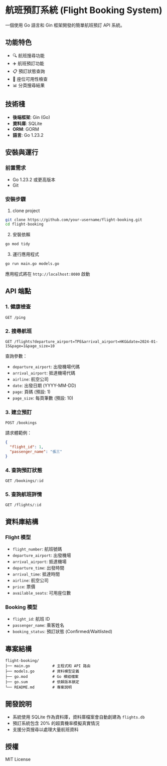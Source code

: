 # 航班預訂系統 (Flight Booking System)

一個使用 Go 語言和 Gin 框架開發的簡單航班預訂 API 系統。

## 功能特色

- 🔍 航班搜尋功能
- ✈️ 航班預訂功能
- 📋 預訂狀態查詢
- 🎫 座位可用性檢查
- 📊 分頁搜尋結果

## 技術棧

- **後端框架**: Gin (Go)
- **資料庫**: SQLite
- **ORM**: GORM
- **語言**: Go 1.23.2

## 安裝與運行

### 前置需求

- Go 1.23.2 或更高版本
- Git

### 安裝步驟

1. clone project
```bash
git clone https://github.com/your-username/flight-booking.git
cd flight-booking
```

2. 安裝依賴
```bash
go mod tidy
```

3. 運行應用程式
```bash
go run main.go models.go
```

應用程式將在 `http://localhost:8080` 啟動

## API 端點

### 1. 健康檢查
```
GET /ping
```

### 2. 搜尋航班
```
GET /flights?departure_airport=TPE&arrival_airport=HKG&date=2024-01-15&page=1&page_size=10
```

查詢參數：
- `departure_airport`: 出發機場代碼
- `arrival_airport`: 抵達機場代碼
- `airline`: 航空公司
- `date`: 出發日期 (YYYY-MM-DD)
- `page`: 頁碼 (預設: 1)
- `page_size`: 每頁筆數 (預設: 10)

### 3. 建立預訂
```
POST /bookings
```

請求體範例：
```json
{
  "flight_id": 1,
  "passenger_name": "張三"
}
```

### 4. 查詢預訂狀態
```
GET /bookings/:id
```

### 5. 查詢航班詳情
```
GET /flights/:id
```

## 資料庫結構

### Flight 模型
- `flight_number`: 航班號碼
- `departure_airport`: 出發機場
- `arrival_airport`: 抵達機場
- `departure_time`: 出發時間
- `arrival_time`: 抵達時間
- `airline`: 航空公司
- `price`: 票價
- `available_seats`: 可用座位數

### Booking 模型
- `flight_id`: 航班 ID
- `passenger_name`: 乘客姓名
- `booking_status`: 預訂狀態 (Confirmed/Waitlisted)

## 專案結構

```
flight-booking/
├── main.go          # 主程式和 API 路由
├── models.go        # 資料模型定義
├── go.mod           # Go 模組檔案
├── go.sum           # 依賴版本鎖定
└── README.md        # 專案說明
```

## 開發說明

- 系統使用 SQLite 作為資料庫，資料庫檔案會自動創建為 `flights.db`
- 預訂系統包含 20% 的超賣機率模擬真實情況
- 支援分頁搜尋以處理大量航班資料

## 授權

MIT License 